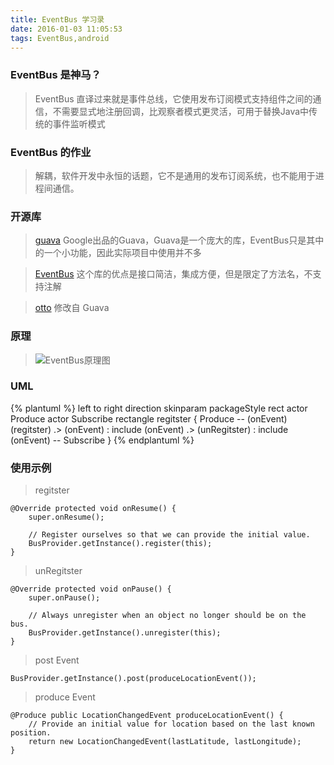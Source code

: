 ```yaml
---
title: EventBus 学习录
date: 2016-01-03 11:05:53
tags: EventBus,android
---
```


### EventBus 是神马？

> EventBus 直译过来就是事件总线，它使用发布订阅模式支持组件之间的通信，不需要显式地注册回调，比观察者模式更灵活，可用于替换Java中传统的事件监听模式

### EventBus 的作业
> 解耦，软件开发中永恒的话题，它不是通用的发布订阅系统，也不能用于进程间通信。

<!--more-->

### 开源库

> [guava](https://github.com/google/guava) Google出品的Guava，Guava是一个庞大的库，EventBus只是其中的一个小功能，因此实际项目中使用并不多
	 
> [EventBus](https://github.com/greenrobot/EventBus) 这个库的优点是接口简洁，集成方便，但是限定了方法名，不支持注解
	 
> [otto](https://github.com/square/otto) 修改自 Guava

### 原理

> ![EventBus原理图](/img/eventbus-1.png)

### UML

{% plantuml %}
	left to right direction
	skinparam packageStyle rect
	actor Produce
	actor Subscribe
	rectangle regitster {
	  Produce -- (onEvent)
	  (regitster) .> (onEvent) : include
	  (onEvent) .> (unRegitster) : include
	  (onEvent) -- Subscribe
	}
{% endplantuml %}

### 使用示例

> regitster
	
```
@Override protected void onResume() {
    super.onResume();

    // Register ourselves so that we can provide the initial value.
    BusProvider.getInstance().register(this);
}
```

> unRegitster

```
@Override protected void onPause() {
    super.onPause();

    // Always unregister when an object no longer should be on the bus.
    BusProvider.getInstance().unregister(this);
}
```

> post Event 

```
BusProvider.getInstance().post(produceLocationEvent());

```

> produce Event

```
@Produce public LocationChangedEvent produceLocationEvent() {
    // Provide an initial value for location based on the last known position.
    return new LocationChangedEvent(lastLatitude, lastLongitude);
}
```

